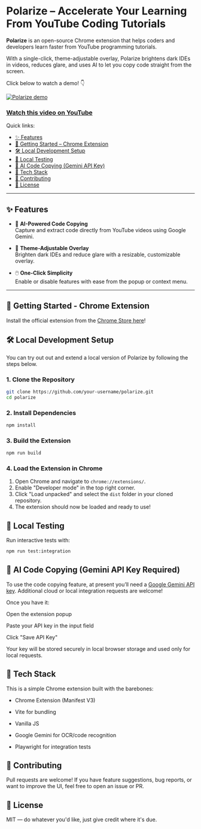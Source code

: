 # Polarize – Accelerate Your Learning From YouTube Coding Tutorials

**Polarize** is an open-source Chrome extension that helps coders and developers learn faster from YouTube programming tutorials.

With a single-click, theme-adjustable overlay, Polarize brightens dark IDEs in videos, reduces glare, and uses AI to let you copy code straight from the screen.

Click below to watch a demo! 👇

[![Polarize demo](https://img.youtube.com/vi/j1TMdbrnl_A/maxresdefault.jpg)](https://youtu.be/j1TMdbrnl_A)
### [Watch this video on YouTube](https://youtu.be/j1TMdbrnl_A)


Quick links:

- [✨ Features](#-features)  
- [🚀 Getting Started – Chrome Extension](#-getting-started---chrome-extension)  
- [🛠️ Local Development Setup](#-local-development-setup)  
- [🧪 Local Testing](#-local-testing)  
- [🔐 AI Code Copying (Gemini API Key)](#-ai-code-copying-gemini-api-key-required)  
- [🧩 Tech Stack](#-tech-stack)  
- [👐 Contributing](#-contributing)  
- [📄 License](#-license)  

---

## ✨ Features

- 🎯 **AI-Powered Code Copying**  
  Capture and extract code directly from YouTube videos using Google Gemini.

- 🌈 **Theme-Adjustable Overlay**  
  Brighten dark IDEs and reduce glare with a resizable, customizable overlay.

- 🖱️ **One-Click Simplicity**  
  Enable or disable features with ease from the popup or context menu.

---

## 🚀 Getting Started - Chrome Extension

Install the official extension from the [Chrome Store here](https://chromewebstore.google.com/detail/polarize/dngjajbgmgdmdjcckfablmklmmnbnjke?authuser=0&hl=en-GB)!

## 🛠️ Local Development Setup

You can try out out and extend a local version of Polarize by following the steps below.

### 1. Clone the Repository

```bash
git clone https://github.com/your-username/polarize.git
cd polarize
```

### 2. Install Dependencies

```bash
npm install
```

### 3. Build the Extension

```bash
npm run build
``` 

### 4. Load the Extension in Chrome
1. Open Chrome and navigate to `chrome://extensions/`.
2. Enable "Developer mode" in the top right corner.
3. Click "Load unpacked" and select the `dist` folder in your cloned repository.
4. The extension should now be loaded and ready to use!


## 🧪 Local Testing

Run interactive tests with:

```bash
npm run test:integration
```

## 🔐 AI Code Copying (Gemini API Key Required)

To use the code copying feature, at present you’ll need a [Google Gemini API key](https://ai.google.dev/gemini-api/docs/api-key).  Additional cloud or local integration requests are welcome!

Once you have it:

Open the extension popup

Paste your API key in the input field

Click "Save API Key"

Your key will be stored securely in local browser storage and used only for local requests.

## 🧩 Tech Stack

This is a simple Chrome extension built with the barebones:

- Chrome Extension (Manifest V3)

- Vite for bundling

- Vanilla JS

- Google Gemini for OCR/code recognition

- Playwright for integration tests


## 👐 Contributing

Pull requests are welcome! If you have feature suggestions, bug reports, or want to improve the UI, feel free to open an issue or PR.

## 📄 License

MIT — do whatever you'd like, just give credit where it's due.


